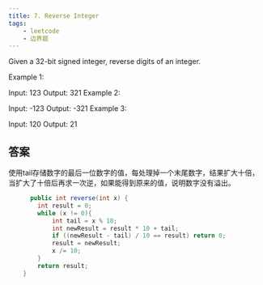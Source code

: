 ```yaml
---
title: 7. Reverse Integer
tags:
    - leetcode 
    - 边界题
---
```

Given a 32-bit signed integer, reverse digits of an integer.

Example 1:

Input: 123
Output:  321
Example 2:

Input: -123
Output: -321
Example 3:

Input: 120
Output: 21
## 答案
使用tail存储数字的最后一位数字的值，每处理掉一个末尾数字，结果扩大十倍，当扩大了十倍后再求一次逆，如果能得到原来的值，说明数字没有溢出。
```java
      public int reverse(int x) {
        int result = 0;
        while (x != 0){
            int tail = x % 10;
            int newResult = result * 10 + tail;
            if ((newResult - tail) / 10 == result) return 0;
            result = newResult;
            x /= 10;
        }
        return result;
    }
```

